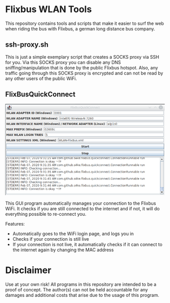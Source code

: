 # Flixbus WLAN Tools

This repository contains tools and scripts that make it easier to surf the web when riding the bus with Flixbus, a german long distance bus company.

## ssh-proxy.sh

This is just a simple exemplary script that creates a SOCKS proxy via SSH for you. Via this SOCKS proxy you can disable any DNS sniffing/manipulation that is done by the public Flixbus hotspot. Also, any traffic going through this SOCKS proxy is encrypted and can not be read by any other users of the public WiFi.

## FlixBusQuickConnect

![](images/quickconnect.png)

This GUI program automatically manages your connection to the Flixbus WiFi. It checks if you are still connected to the internet and if not, it will do everything possible to re-connect you.

Features:

- Automatically goes to the WiFi login page, and logs you in
- Checks if your connection is still live
- If your connection is not live, it automatically checks if it can connect to the internet again by changing the MAC address

# Disclaimer

Use at your own risk! All programs in this repository are intended to be a proof of concept. The author(s) can not be held accountable for any damages and additional costs that arise due to the usage of this program.
